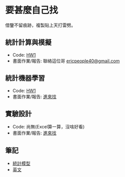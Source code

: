 # 要甚麼自己找
借鑒不留痕跡，複製貼上天打雷劈。

## 統計計算與模擬
- Code: [HW1](https://github.com/austinii30/scas_113-2/tree/main/hw1)
- 書面作業/報告: 聯絡這位哥 ericpeople40@gmail.com

## 統計機器學習
- Code: [HW1](https://github.com/austinii30/SML/tree/main/hw1)
- 書面作業/報告: [進來找](https://www.overleaf.com/read/gxxcctqppfvm#7db319) 

## 實驗設計
- Code: 尚無(Excel算一算，沒啥好看)
- 書面作業/報告: [進來找](https://www.overleaf.com/read/gqyqhqjdrwgk#4d2f26) 

## 筆記
- [統計模型](https://www.overleaf.com/read/fpdjkzfsxxfn#baf46b)
- [英文](https://www.overleaf.com/read/mrnqtpngxyvx#5d7ec3)
